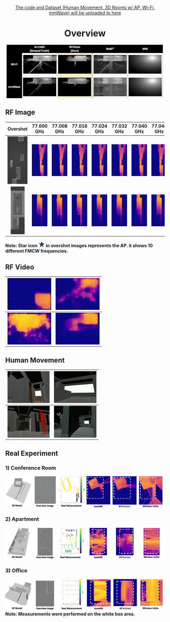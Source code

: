 <div align="center">
        <a href="https://github.com/RFVision-Project" target="_blank">
        The code and Dataset (Human Movement, 3D Rooms w/ AP, Wi-Fi, mmWave) will be uploaded to here
    </a>
    <h1>Overview</h1>
    <img src="./test/overview.png" alt="Overview" width="1000"/>
</div>


## RF Image

| Overshot  | 77.000 GHz  | 77.008 GHz  | 77.016 GHz | 77.024 GHz | 77.032 GHz | 77.040 GHz | 77.048 GHz | 77.056 GHz | 77.064 GHz | 77.072 GHz |
|  :------:  | ----  | ----  | ----  | ----  | ----  | ----  | ----  | ----  | ----  | ----  |
| <img src="./test/FMCW_1/overshot.png" height=150> | <img src="./test/FMCW_1/0.png" height=100> | <img src="./test/FMCW_1/1.png" height=100> | <img src="./test/FMCW_1/2.png" height=100> | <img src="./test/FMCW_1/3.png" height=100> | <img src="./test/FMCW_1/4.png" height=100> | <img src="./test/FMCW_1/5.png" height=100> | <img src="./test/FMCW_1/6.png" height=100> | <img src="./test/FMCW_1/7.png" height=100> | <img src="./test/FMCW_1/8.png" height=100> | <img src="./test/FMCW_1/9.png" height=100> |
| <img src="./test/FMCW_2/overshot.png" height=150> | <img src="./test/FMCW_2/0.png" height=100> | <img src="./test/FMCW_2/1.png" height=100> | <img src="./test/FMCW_2/2.png" height=100> | <img src="./test/FMCW_2/3.png" height=100> | <img src="./test/FMCW_2/4.png" height=100> | <img src="./test/FMCW_2/5.png" height=100> | <img src="./test/FMCW_2/6.png" height=100> | <img src="./test/FMCW_2/7.png" height=100> | <img src="./test/FMCW_2/8.png" height=100> | <img src="./test/FMCW_2/9.png" height=100> |

**Note: Star icon <img src="./test/AP.png" height=20> in overshot images represents the AP. it shows 10 different FMCW frequencies.**

## RF Video

| <img src="./test/video/0.gif" height="100"> | <img src="./test/video/1.gif" height="100"> |
|:-------------------------------------------:|---------------------------------------------|
| <img src="./test/video/2.gif" height="100"> | <img src="./test/video/3.gif" height="100"> |

## Human Movement

| <img src="./test/video/h1.gif" height="100"> | <img src="./test/video/h2.gif" height="100"> |
|:--------------------------------------------:|----------------------------------------------|
| <img src="./test/video/h3.gif" height="100"> | <img src="./test/video/h4.gif" height="100"> |


## Real Experiment

### 1) Conference Room
![Image 1](./test/real/real_scenario_1_fix.png)

### 2) Apartment
![Image 2](./test/real/real_scenario_2_fix.png)

### 3) Office
![Image 3](./test/real/real_scenario_3_fix.png)
**Note: Measurements were performed on the white box area.**
